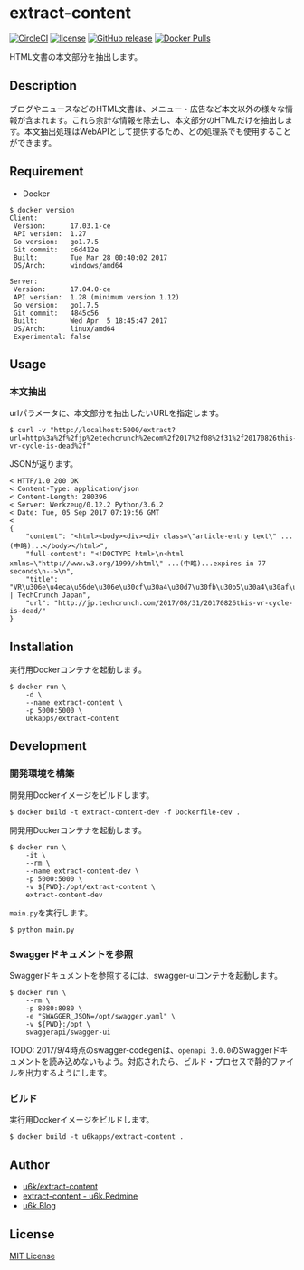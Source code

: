 # extract-content

[![CircleCI](https://img.shields.io/circleci/project/github/u6k/extract-content.svg)](https://circleci.com/gh/u6k/extract-content)
[![license](https://img.shields.io/github/license/u6k/extract-content.svg)](https://github.com/u6k/extract-content/blob/master/LICENSE)
[![GitHub release](https://img.shields.io/github/release/u6k/extract-content.svg)](https://github.com/u6k/extract-content/releases)
[![Docker Pulls](https://img.shields.io/docker/pulls/u6kapps/extract-content.svg)](https://hub.docker.com/r/u6kapps/extract-content/)

HTML文書の本文部分を抽出します。

## Description

ブログやニュースなどのHTML文書は、メニュー・広告など本文以外の様々な情報が含まれます。これら余計な情報を除去し、本文部分のHTMLだけを抽出します。本文抽出処理はWebAPIとして提供するため、どの処理系でも使用することができます。

## Requirement

- Docker

```
$ docker version
Client:
 Version:      17.03.1-ce
 API version:  1.27
 Go version:   go1.7.5
 Git commit:   c6d412e
 Built:        Tue Mar 28 00:40:02 2017
 OS/Arch:      windows/amd64

Server:
 Version:      17.04.0-ce
 API version:  1.28 (minimum version 1.12)
 Go version:   go1.7.5
 Git commit:   4845c56
 Built:        Wed Apr  5 18:45:47 2017
 OS/Arch:      linux/amd64
 Experimental: false
```

## Usage

### 本文抽出

urlパラメータに、本文部分を抽出したいURLを指定します。

```
$ curl -v "http://localhost:5000/extract?url=http%3a%2f%2fjp%2etechcrunch%2ecom%2f2017%2f08%2f31%2f20170826this-vr-cycle-is-dead%2f"
```

JSONが返ります。

```
< HTTP/1.0 200 OK
< Content-Type: application/json
< Content-Length: 280396
< Server: Werkzeug/0.12.2 Python/3.6.2
< Date: Tue, 05 Sep 2017 07:19:56 GMT
<
{
	"content": "<html><body><div><div class=\"article-entry text\" ...(中略)...</body></html>",
	"full-content": "<!DOCTYPE html>\n<html xmlns=\"http://www.w3.org/1999/xhtml\" ...(中略)...expires in 77 seconds\n-->\n",
	"title": "VR\u306e\u4eca\u56de\u306e\u30cf\u30a4\u30d7\u30fb\u30b5\u30a4\u30af\u30eb\u306f\u7d42\u308f\u3063\u305f | TechCrunch Japan",
	"url": "http://jp.techcrunch.com/2017/08/31/20170826this-vr-cycle-is-dead/"
}
```

## Installation

実行用Dockerコンテナを起動します。

```
$ docker run \
    -d \
    --name extract-content \
    -p 5000:5000 \
    u6kapps/extract-content
```

## Development

### 開発環境を構築

開発用Dockerイメージをビルドします。

```
$ docker build -t extract-content-dev -f Dockerfile-dev .
```

開発用Dockerコンテナを起動します。

```
$ docker run \
    -it \
    --rm \
    --name extract-content-dev \
    -p 5000:5000 \
    -v ${PWD}:/opt/extract-content \
    extract-content-dev
```

`main.py`を実行します。

```
$ python main.py
```

### Swaggerドキュメントを参照

Swaggerドキュメントを参照するには、swagger-uiコンテナを起動します。

```
$ docker run \
    --rm \
    -p 8080:8080 \
    -e "SWAGGER_JSON=/opt/swagger.yaml" \
    -v ${PWD}:/opt \
    swaggerapi/swagger-ui
```

TODO: 2017/9/4時点のswagger-codegenは、`openapi 3.0.0`のSwaggerドキュメントを読み込めないもよう。対応されたら、ビルド・プロセスで静的ファイルを出力するようにします。

### ビルド

実行用Dockerイメージをビルドします。

```
$ docker build -t u6kapps/extract-content .
```

## Author

- [u6k/extract-content](https://github.com/u6k/extract-content)
- [extract-content - u6k.Redmine](https://redmine.u6k.me/projects/extract-content)
- [u6k.Blog](https://blog.u6k.me/)

## License

[MIT License](https://github.com/u6k/extract-content/blob/master/LICENSE)
